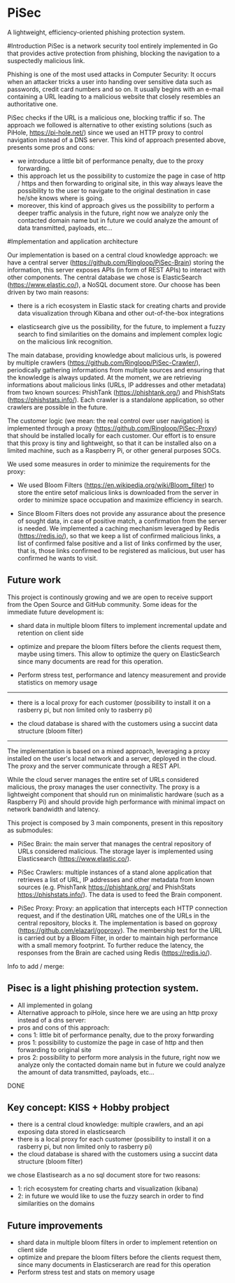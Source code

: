 # PiSec
A lightweight, efficiency-oriented phishing protection system.

#Introduction
PiSec is a network security tool entirely implemented in Go that provides active protection from phishing, blocking the navigation to a suspectedly malicious link.

Phishing is one of the most used attacks in Computer Security: It occurs when an attacker tricks a user into handing over sensitive data such as passwords, credit card numbers and so on.
It usually begins with an e-mail containing a URL leading to a malicious website that closely resembles an authoritative one.

PiSec checks if the URL is a malicious one, blocking traffic if so. The approach we followed is alternative to other existing solutions (such as PiHole, https://pi-hole.net/) since we used an HTTP proxy to control navigation instead of a DNS server.
This kind of approach presented above, presents some pros and cons:

- we introduce a little bit of performance penalty, due to the proxy forwarding.
- this approach let us the possibility to customize the page in case of http / https and then forwarding to original site, in this way always leave the possibility to the user to navigate to the original destination in case he/she knows where is going.
- moreover, this kind of approach gives us the possibility to perform a deeper traffic analysis in the future, right now we analyze only the contacted domain name but in future we could analyze the amount of data transmitted, payloads, etc...

#Implementation and application architecture

Our implementation is based on a central cloud knowledge approach: we have a central server (https://github.com/Ringloop/PiSec-Brain) storing the information, this server exposes APIs (in form of REST APIs) to interact with other components. 
The central database we chose is ElasticSearch (https://www.elastic.co/), a NoSQL document store. Our choose has been driven by two main reasons: 

- there is a rich ecosystem in Elastic stack for creating charts and provide data visualization through  Kibana and other out-of-the-box integrations

- elasticsearch give us the possibility, for the future, to implement a fuzzy search to find similarities on the domains and implement complex logic on the malicious link recognition.

The main database, providing knowledge about malicious urls, is powered by multiple crawlers (https://github.com/Ringloop/PiSec-Crawler/), periodically gathering informations from multiple sources and ensuring that the knowledge is always updated. At the moment, we are retrieving informations about malicious links (URLs, IP addresses and other metadata) from two known sources: PhishTank (https://phishtank.org/) and PhishStats (https://phishstats.info/). Each crawler is a standalone application, so other crawlers are possible in the future.

The customer logic (we mean: the real control over user navigation) is implemented through a proxy (https://github.com/Ringloop/PiSec-Proxy) that should be installed locally for each customer. Our effort is to ensure that this proxy is tiny and lightweight, so that it can be installed also on a limited machine, such as a Raspberry Pi, or other general purposes SOCs.

We used some measures in order to minimize the requirements for the proxy: 

- We used Bloom Filters (https://en.wikipedia.org/wiki/Bloom_filter) to store the entire setof malicious links is downloaded from the server in order to minimize space occupation and maximize efficiency in search. 

- Since Bloom Filters does not provide any assurance about the presence of sought data, in case of positive match, a confirmation from the server is needed. We implemented a caching mechanism leveraged by Redis (https://redis.io/), so that we keep a list of confirmed malicious links, a list of confirmed false positive and a list of links confirmed by the user, that is, those links confirmed to be registered as malicious, but user has confirmed he wants to visit. 

## Future work

This project is continously growing and we are open to receive support from the Open Source and GitHub community. Some ideas for the immediate future development is: 

- shard data in multiple bloom filters to implement incremental update and retention on client side

- optimize and prepare the bloom filters before the clients request them, maybe using timers. This allow to optimize the query on ElasticSearch since many documents are read for this operation.

- Perform stress test, performance and latency measurement and provide statistics on memory usage


--------

- there is a local proxy for each customer (possibility to install it on a rasberry pi, but non limited only to rasberry pi)

- the cloud database is shared with the customers using a succint data structure (bloom filter)


-----------

The implementation is based on a mixed approach, leveraging a proxy installed on the user's local network and a server, deployed in the cloud. The proxy and the server communicate through a REST API.

While the cloud server manages the entire set of URLs considered malicious, the proxy manages the user connectivity.
The proxy is a lightweight component that should run on minimalistic hardware (such as a Raspberry Pi) and should provide high performance with minimal impact on network bandwidth and latency.

This project is composed by 3 main components, present in this repository as submodules:

- PiSec Brain: the main server that manages the central repository of URLs considered malicious. The storage layer is implemented using Elasticsearch (https://www.elastic.co/).

- PiSec Crawlers: multiple instances of a stand alone application that retrieves a list of URL, IP addresses and other metadata from known sources (e.g. PhishTank https://phishtank.org/ and PhishStats https://phishstats.info/). The data is used to feed the Brain component.

- PiSec Proxy: Proxy: an application that intercepts each HTTP connection request, and if the destination URL matches one of the URLs in the central repository, blocks it. The implementation is based on goproxy (https://github.com/elazarl/goproxy).
The membership test for the URL is carried out by a Bloom Filter, in order to maintain high performance with a small memory footprint. To further reduce the latency, the responses from the Brain are cached using Redis (https://redis.io/).




Info to add / merge:



## Pisec is a light phishing protection system.
- All implemented in golang
- Alternative approach to piHole, since here we are using an http proxy instead of a dns server:
- pros and cons of this approach:
- cons 1: little bit of performance penalty, due to the proxy forwarding
- pros 1: possibility to customize the page in case of http and then forwarding to original site
- pros 2: possibility to perform more analysis in the future, right now we analyze only the contacted domain name but in future we could analyze the amount
of data transmitted, payloads, etc...

DONE

## Key concept: KISS + Hobby probject

- there is a central cloud knowledge: multiple  crawlers, and an api exposing data stored in elasticsearch
- there is a local proxy for each customer (possibility to install it on a rasberry pi, but non limited only to rasberry pi)
- the cloud database is shared with the customers using a succint data structure (bloom filter)

we chose Elastisearch as a no sql document store for two reasons:
- 1: rich ecosystem for creating charts and visualization (kibana)
- 2: in future we would like to use the fuzzy search in order to find similarities on the domains



## Future improvements
- shard data in multiple bloom filters in order to implement retention on client side
- optimize and prepare the bloom filters before the clients request them, since many documents in Elasticserarch are read for this operation
- Perform stress test and stats on memory usage
